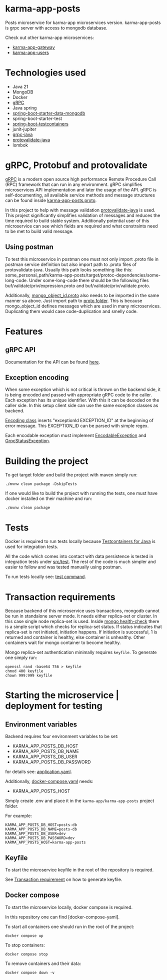 # karma-app-posts

Posts microservice for karma-app microservices version. karma-app-posts is grpc server with access to mongodb database.

Check out other karma-app microservices:

- [karma-app-gateway]
- [karma-app-users]

# Technologies used

- Java 21
- MongoDB
- Docker
- [gRPC]
- Java spring
- [spring-boot-starter-data-mongodb]
- spring-boot-starter-test
- [spring-boot-testcontainers]
- junit-jupiter
- [grpc-java]
- [protovalidate-java]
- lombok

# gRPC, Protobuf and protovalidate

[gRPC] is a modern open source high performance Remote Procedure Call (RPC) framework that can run in any environment.
gRPC simplifies microservices API implementation and later the usage of the API. gRPC is self-documenting, all available
service methods and message structures can be found inside [karma-app-posts.proto].

In this project to help with message validation [protovalidate-java] is
used.
This project significantly simplifies validation of messages and reduces the time required to build stable system.
Additionally potential user of this microservice can see which fields are required and what
constraints need to be met to build valid message.

## Using postman

To test this microservice in postman one must not only import .proto file in postman service definition but also import
path to .proto files of protovalidate-java. Usually this path looks something like this:
some_personal_path/karma-app-posts/target/protoc-dependencies/some-long-code. Under some-long-code there should be the
following files buf/validate/priv/expression.proto and buf/validate/priv/validate.proto.

Additionally, [mongo_object_id.proto] also needs to be imported in the same manner sa above. Just import path
to [proto folder]. This is because mongo_object_id defines messages which are used in many microservices.
Duplicating them would case code-duplication and smelly code.

# Features

## gRPC API

Documentation for the API can be found [here][gRPC-API-docs].

## Exception encoding

When some exception which is not critical is thrown on the backend side, it is being encoded and passed with appropriate
gRPC code to the caller. Each exception has its unique identifier. With this it can be decoded on the caller side.
In this setup client side can use the same exception classes as backend.

[Encoding class] inserts "exceptionId EXCEPTION_ID" at the beginning of error message. This
EXCEPTION_ID can be parsed with simple regex.

Each encodable exception must implement [EncodableException] and [GrpcStatusException].

# Building the project

To get target folder and build the project with maven simply run:

```
./mvnw clean package -DskipTests
```

If one would like to build the project with running the tests, one must have docker installed on their machine and run:

```
./mvnw clean package
```

# Tests

Docker is required to run tests locally because [Testcontainers for Java] is used for integration tests.

All the code which comes into contact with data persistence is tested in integration tests under [src/test].
The rest of the code is much simpler and easier to follow and was tested manually using postman.

To run tests locally see: [test command].

# Transaction requirements

Because backend of this microservice uses transactions, mongodb cannot be run in standalone server mode. It needs
either replica-set or cluster. In this case single node replica-set is used. Inside  [mongo health-check] there is a
simple script which checks for replica-set status. If status indicates that replica-set is not initiated, initiation
happens. If initiation is successful, 1 is returned and container is healthy, else container is unhealthy. Other
containers wait for mongo container to become healthy.

Mongo replica-set authentication minimally requires `keyfile`.
To generate one simply run:

```
openssl rand -base64 756 > keyfile
chmod 400 keyfile
chown 999:999 keyfile
```

# Starting the microservice | deployment for testing

## Environment variables

Backend requires four environment variables to be set:

- KARMA_APP_POSTS_DB_HOST
- KARMA_APP_POSTS_DB_NAME
- KARMA_APP_POSTS_DB_USER
- KARMA_APP_POSTS_DB_PASSWORD

for details see: [application.yaml].

Additionally, [docker-compose.yaml] needs:

- KARMA_APP_POSTS_HOST

Simply create .env and place it in the `karma-app/karma-app-posts` project folder.

For example:

```
KARMA_APP_POSTS_DB_HOST=posts-db
KARMA_APP_POSTS_DB_NAME=posts-db
KARMA_APP_POSTS_DB_USER=dev
KARMA_APP_POSTS_DB_PASSWORD=dev
KARMA_APP_POSTS_HOST=karma-app-posts
```

## Keyfile

To start the microservice keyfile in the root of the repository is required.

See [Transaction requirement] on how to generate keyfile.

## Docker compose

To start the microservice locally, docker compose is required.

In this repository one can find [docker-compose-yaml].

To start all containers one should run in the root of the project:

```
docker compose up
```

To stop containers:

```
docker compose stop
```

To remove containers and their data:

```
docker compose down -v
```

[spring-boot-starter-data-mongodb]: https://docs.spring.io/spring-data/mongodb/docs/current/reference/html/

[spring-boot-testcontainers]: https://spring.io/blog/2023/06/23/improved-testcontainers-support-in-spring-boot-3-1

[grpc-java]: https://github.com/grpc/grpc-java

[protovalidate-java]: https://github.com/bufbuild/protovalidate-java

[gRPC]: https://grpc.io/

[Testcontainers for Java]: (https://java.testcontainers.org/)

[karma-app-gateway]: https://github.com/msik-404/karma-app/tree/main/karma-app-gateway

[karma-app-users]: https://github.com/msik-404/karma-app/tree/main/karma-app-users

[karma-app-posts.proto]: https://github.com/msik-404/karma-app/blob/main/karma-app-posts/src/main/proto/karma_app_posts.proto

[mongo_object_id.proto]: https://github.com/msik-404/karma-app/blob/main/karma-app-posts/src/main/proto/mongo_object_id.proto

[proto folder]: https://github.com/msik-404/karma-app/tree/main/karma-app-posts/src/main/proto

[gRPC-API-docs]: https://github.com/msik-404/karma-app/blob/main/karma-app-posts/gRPC_API_docs.md

[Encoding class]: https://github.com/msik-404/karma-app/blob/main/karma-app-posts/src/main/java/com/msik404/karmaappposts/encoding/ExceptionEncoder.java

[encodableException]: https://github.com/msik-404/karma-app/blob/main/karma-app-posts/src/main/java/com/msik404/karmaappposts/encoding/EncodableException.java

[GrpcStatusException]: https://github.com/msik-404/karma-app/blob/main/karma-app-posts/src/main/java/com/msik404/karmaappposts/grpc/impl/exception/GrpcStatusException.java

[src/test]: https://github.com/msik-404/karma-app/tree/main/karma-app-posts/src/test

[mongo health-check]: https://github.com/msik-404/karma-app/blob/main/karma-app-posts/docker-compose.yaml#L33

[application.yaml]: https://github.com/msik-404/karma-app/blob/main/karma-app-posts/src/main/resources/application.yaml

[docker-compose.yaml]: https://github.com/msik-404/karma-app/blob/main/karma-app-posts/docker-compose.yaml

[Transaction requirement]: https://github.com/msik-404/karma-app/tree/main/karma-app-posts#transaction-requirements

[test command]: https://github.com/msik-404/karma-app/tree/main/karma-app-posts#building-the-project